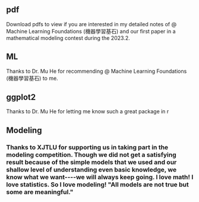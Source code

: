 ## pdf
Download pdfs to view if you are interested in my detailed notes of @ Machine Learning Foundations (機器學習基石) and our first paper in a mathematical modeling contest during the 2023.2.
## ML
Thanks to Dr. Mu He for recommending @ Machine Learning Foundations (機器學習基石) to me. 


## ggplot2
Thanks to Dr. Mu He for letting me know such a great package in r
## Modeling
###    Thanks to XJTLU for supporting us in taking part in the modeling competition. Though we did not get a satisfying result because of the simple models that we used and our shallow level of understanding even basic knowledge, we know what we want----we will always keep going. I love math! I love statistics. So I love modeling! "All models are not true but some are meaningful." 

